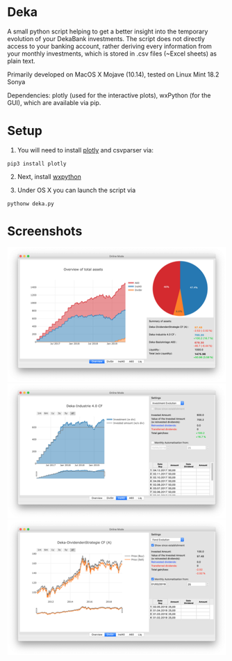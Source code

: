 # Deka
A small python script helping to get a better insight into the temporary evolution of your DekaBank investments.
The script does not directly access to your banking account, rather deriving every information from your monthly investments, which is stored in .csv files (~Excel sheets) as plain text.

Primarily developed on MacOS X Mojave (10.14), tested on Linux Mint 18.2 Sonya

Dependencies: plotly (used for the interactive plots), wxPython (for the GUI), which are available via pip.

# Setup
1. You will need to install [plotly](https://plot.ly/python/getting-started/) and csvparser via:
```
pip3 install plotly
```
2. Next, install [wxpython](https://wiki.wxpython.org/How%20to%20install%20wxPython)

3. Under OS X you can launch the script via
```
pythonw deka.py
```

# Screenshots

![Alt text](/screenshots/s1.png?raw=true "")
![Alt text](/screenshots/s2.png?raw=true "")
![Alt text](/screenshots/s3.png?raw=true "")
